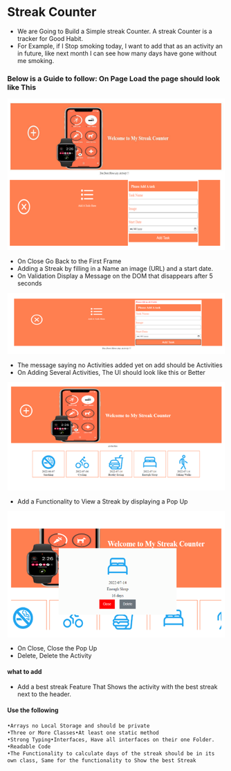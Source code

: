 # Streak Counter

- We are Going to Build a Simple streak Counter. A streak Counter is a tracker for Good Habit.
- For Example, if I Stop smoking today, I want to add that as an activity an in future, like next month I can see how many days have gone without me smoking.

### Below is a Guide to follow: On Page Load the page should look like This

![Image](./assets/Screenshot%20from%202023-01-29%2011-08-45.png)

- On Close Go Back to the First Frame
- Adding a Streak by filling in a Name an image (URL) and a start date.
- On Validation Display a Message on the DOM that disappears after 5 seconds

![Image](./assets/img2.png)

- The message saying no Activities added yet on add should be Activities
- On Adding Several Activities, The UI should look like this or Better

![Image](./assets/img3.png)

- Add a Functionality to View a Streak by displaying a Pop Up

![Image](./assets/img4.png)

- On Close, Close the Pop Up
- Delete, Delete the Activity

#### what to add
- Add a best streak Feature That Shows the activity with the best streak next to the header.

#### Use the following
    •Arrays no Local Storage and should be private 
    •Three or More Classes•At least one static method
    •Strong Typing•Interfaces, Have all interfaces on their one Folder.
    •Readable Code 
    •The Functionality to calculate days of the streak should be in its own class, Same for the functionality to Show the best Streak


